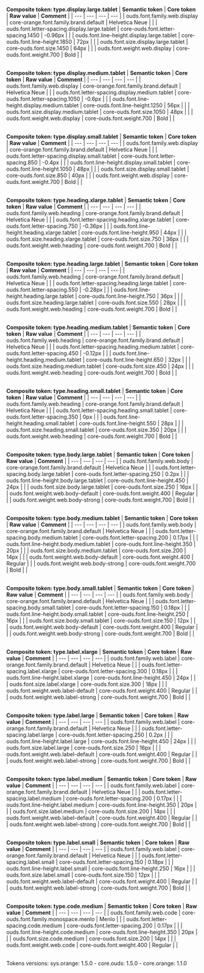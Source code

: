 **Composite token: type.display.large.tablet**
| **Semantic token** | **Core token** | **Raw value** | **Comment** |
| --- | --- | --- | --- |
| ouds.font.family.web.display | core-orange.font.family.brand.default | Helvetica Neue |  |
| ouds.font.letter-spacing.display.large.tablet | core-ouds.font.letter-spacing.1450 | -0.96px |  |
| ouds.font.line-height.display.large.tablet | core-ouds.font.line-height.1850 | 72px |  |
| ouds.font.size.display.large.tablet | core-ouds.font.size.1450 | 64px |  |
| ouds.font.weight.web.display | core-ouds.font.weight.700 | Bold |  |

<br>**Composite token: type.display.medium.tablet**
| **Semantic token** | **Core token** | **Raw value** | **Comment** |
| --- | --- | --- | --- |
| ouds.font.family.web.display | core-orange.font.family.brand.default | Helvetica Neue |  |
| ouds.font.letter-spacing.display.medium.tablet | core-ouds.font.letter-spacing.1050 | -0.6px |  |
| ouds.font.line-height.display.medium.tablet | core-ouds.font.line-height.1250 | 56px |  |
| ouds.font.size.display.medium.tablet | core-ouds.font.size.1050 | 48px |  |
| ouds.font.weight.web.display | core-ouds.font.weight.700 | Bold |  |

<br>**Composite token: type.display.small.tablet**
| **Semantic token** | **Core token** | **Raw value** | **Comment** |
| --- | --- | --- | --- |
| ouds.font.family.web.display | core-orange.font.family.brand.default | Helvetica Neue |  |
| ouds.font.letter-spacing.display.small.tablet | core-ouds.font.letter-spacing.850 | -0.4px |  |
| ouds.font.line-height.display.small.tablet | core-ouds.font.line-height.1050 | 48px |  |
| ouds.font.size.display.small.tablet | core-ouds.font.size.850 | 40px |  |
| ouds.font.weight.web.display | core-ouds.font.weight.700 | Bold |  |

<br>**Composite token: type.heading.xlarge.tablet**
| **Semantic token** | **Core token** | **Raw value** | **Comment** |
| --- | --- | --- | --- |
| ouds.font.family.web.heading | core-orange.font.family.brand.default | Helvetica Neue |  |
| ouds.font.letter-spacing.heading.xlarge.tablet | core-ouds.font.letter-spacing.750 | -0.36px |  |
| ouds.font.line-height.heading.xlarge.tablet | core-ouds.font.line-height.950 | 44px |  |
| ouds.font.size.heading.xlarge.tablet | core-ouds.font.size.750 | 36px |  |
| ouds.font.weight.web.heading | core-ouds.font.weight.700 | Bold |  |

<br>**Composite token: type.heading.large.tablet**
| **Semantic token** | **Core token** | **Raw value** | **Comment** |
| --- | --- | --- | --- |
| ouds.font.family.web.heading | core-orange.font.family.brand.default | Helvetica Neue |  |
| ouds.font.letter-spacing.heading.large.tablet | core-ouds.font.letter-spacing.550 | -0.28px |  |
| ouds.font.line-height.heading.large.tablet | core-ouds.font.line-height.750 | 36px |  |
| ouds.font.size.heading.large.tablet | core-ouds.font.size.550 | 28px |  |
| ouds.font.weight.web.heading | core-ouds.font.weight.700 | Bold |  |

<br>**Composite token: type.heading.medium.tablet**
| **Semantic token** | **Core token** | **Raw value** | **Comment** |
| --- | --- | --- | --- |
| ouds.font.family.web.heading | core-orange.font.family.brand.default | Helvetica Neue |  |
| ouds.font.letter-spacing.heading.medium.tablet | core-ouds.font.letter-spacing.450 | -0.12px |  |
| ouds.font.line-height.heading.medium.tablet | core-ouds.font.line-height.650 | 32px |  |
| ouds.font.size.heading.medium.tablet | core-ouds.font.size.450 | 24px |  |
| ouds.font.weight.web.heading | core-ouds.font.weight.700 | Bold |  |

<br>**Composite token: type.heading.small.tablet**
| **Semantic token** | **Core token** | **Raw value** | **Comment** |
| --- | --- | --- | --- |
| ouds.font.family.web.heading | core-orange.font.family.brand.default | Helvetica Neue |  |
| ouds.font.letter-spacing.heading.small.tablet | core-ouds.font.letter-spacing.350 | 0px |  |
| ouds.font.line-height.heading.small.tablet | core-ouds.font.line-height.550 | 28px |  |
| ouds.font.size.heading.small.tablet | core-ouds.font.size.350 | 20px |  |
| ouds.font.weight.web.heading | core-ouds.font.weight.700 | Bold |  |

<br>**Composite token: type.body.large.tablet**
| **Semantic token** | **Core token** | **Raw value** | **Comment** |
| --- | --- | --- | --- |
| ouds.font.family.web.body | core-orange.font.family.brand.default | Helvetica Neue |  |
| ouds.font.letter-spacing.body.large.tablet | core-ouds.font.letter-spacing.250 | 0.2px |  |
| ouds.font.line-height.body.large.tablet | core-ouds.font.line-height.450 | 24px |  |
| ouds.font.size.body.large.tablet | core-ouds.font.size.250 | 16px |  |
| ouds.font.weight.web.body-default | core-ouds.font.weight.400 | Regular |  |
| ouds.font.weight.web.body-strong | core-ouds.font.weight.700 | Bold |  |

<br>**Composite token: type.body.medium.tablet**
| **Semantic token** | **Core token** | **Raw value** | **Comment** |
| --- | --- | --- | --- |
| ouds.font.family.web.body | core-orange.font.family.brand.default | Helvetica Neue |  |
| ouds.font.letter-spacing.body.medium.tablet | core-ouds.font.letter-spacing.200 | 0.17px |  |
| ouds.font.line-height.body.medium.tablet | core-ouds.font.line-height.350 | 20px |  |
| ouds.font.size.body.medium.tablet | core-ouds.font.size.200 | 14px |  |
| ouds.font.weight.web.body-default | core-ouds.font.weight.400 | Regular |  |
| ouds.font.weight.web.body-strong | core-ouds.font.weight.700 | Bold |  |

<br>**Composite token: type.body.small.tablet**
| **Semantic token** | **Core token** | **Raw value** | **Comment** |
| --- | --- | --- | --- |
| ouds.font.family.web.body | core-orange.font.family.brand.default | Helvetica Neue |  |
| ouds.font.letter-spacing.body.small.tablet | core-ouds.font.letter-spacing.150 | 0.18px |  |
| ouds.font.line-height.body.small.tablet | core-ouds.font.line-height.250 | 16px |  |
| ouds.font.size.body.small.tablet | core-ouds.font.size.150 | 12px |  |
| ouds.font.weight.web.body-default | core-ouds.font.weight.400 | Regular |  |
| ouds.font.weight.web.body-strong | core-ouds.font.weight.700 | Bold |  |

<br>**Composite token: type.label.xlarge**
| **Semantic token** | **Core token** | **Raw value** | **Comment** |
| --- | --- | --- | --- |
| ouds.font.family.web.label | core-orange.font.family.brand.default | Helvetica Neue |  |
| ouds.font.letter-spacing.label.xlarge | core-ouds.font.letter-spacing.300 | 0.18px |  |
| ouds.font.line-height.label.xlarge | core-ouds.font.line-height.450 | 24px |  |
| ouds.font.size.label.xlarge | core-ouds.font.size.300 | 18px |  |
| ouds.font.weight.web.label-default | core-ouds.font.weight.400 | Regular |  |
| ouds.font.weight.web.label-strong | core-ouds.font.weight.700 | Bold |  |

<br>**Composite token: type.label.large**
| **Semantic token** | **Core token** | **Raw value** | **Comment** |
| --- | --- | --- | --- |
| ouds.font.family.web.label | core-orange.font.family.brand.default | Helvetica Neue |  |
| ouds.font.letter-spacing.label.large | core-ouds.font.letter-spacing.250 | 0.2px |  |
| ouds.font.line-height.label.large | core-ouds.font.line-height.450 | 24px |  |
| ouds.font.size.label.large | core-ouds.font.size.250 | 16px |  |
| ouds.font.weight.web.label-default | core-ouds.font.weight.400 | Regular |  |
| ouds.font.weight.web.label-strong | core-ouds.font.weight.700 | Bold |  |

<br>**Composite token: type.label.medium**
| **Semantic token** | **Core token** | **Raw value** | **Comment** |
| --- | --- | --- | --- |
| ouds.font.family.web.label | core-orange.font.family.brand.default | Helvetica Neue |  |
| ouds.font.letter-spacing.label.medium | core-ouds.font.letter-spacing.200 | 0.17px |  |
| ouds.font.line-height.label.medium | core-ouds.font.line-height.350 | 20px |  |
| ouds.font.size.label.medium | core-ouds.font.size.200 | 14px |  |
| ouds.font.weight.web.label-default | core-ouds.font.weight.400 | Regular |  |
| ouds.font.weight.web.label-strong | core-ouds.font.weight.700 | Bold |  |

<br>**Composite token: type.label.small**
| **Semantic token** | **Core token** | **Raw value** | **Comment** |
| --- | --- | --- | --- |
| ouds.font.family.web.label | core-orange.font.family.brand.default | Helvetica Neue |  |
| ouds.font.letter-spacing.label.small | core-ouds.font.letter-spacing.150 | 0.18px |  |
| ouds.font.line-height.label.small | core-ouds.font.line-height.250 | 16px |  |
| ouds.font.size.label.small | core-ouds.font.size.150 | 12px |  |
| ouds.font.weight.web.label-default | core-ouds.font.weight.400 | Regular |  |
| ouds.font.weight.web.label-strong | core-ouds.font.weight.700 | Bold |  |

<br>**Composite token: type.code.medium**
| **Semantic token** | **Core token** | **Raw value** | **Comment** |
| --- | --- | --- | --- |
| ouds.font.family.web.code | core-ouds.font.family.monospace.menlo | Menlo |  |
| ouds.font.letter-spacing.code.medium | core-ouds.font.letter-spacing.200 | 0.17px |  |
| ouds.font.line-height.code.medium | core-ouds.font.line-height.350 | 20px |  |
| ouds.font.size.code.medium | core-ouds.font.size.200 | 14px |  |
| ouds.font.weight.web.code | core-ouds.font.weight.400 | Regular |  |

<br>Tokens versions: sys.orange: 1.5.0 - core.ouds: 1.5.0 - core.orange: 1.1.0